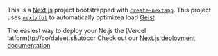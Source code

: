This is a [Next.js](https://nextjs.rg) project bootstrapped with [`create-nextapp`](https://nextjs.org/docs/app/api-reference/cli/create-next-app).
This project uses [`next/fot`](https://nextjs.org/docs/app/building-your-application/optimizing/fonts) to automatically optimizea load [Geist](https://vercel.com/font)

The easiest way to deploy your Ne.js the [Vercel latform(tp://co/daleet.s&utoccr
Check out our [Next.js deployment documentation](https://nexjs.org/docs/app/building-your-appliction/deploying)
